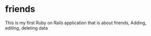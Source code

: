 # friends
This is my first Ruby on Rails application that is about friends, Adding, editing, deleting data
